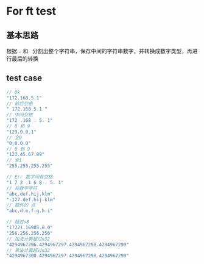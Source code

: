 # For ft test

## 基本思路
根据 `.` 和 ` `分割出整个字符串，保存中间的字符串数字，并转换成数字类型，再进行最后的转换

## test case
```cpp
// Ok
"172.168.5.1"
// 前后空格
" 172.168.5.1 "
// 中间空格
"172 .168 . 5. 1"
// 0 和 9
"129.0.0.1"
// 全0
"0.0.0.0"
// 0 到 9
"123.45.67.89"
// 全1
"255.255.255.255"

// Err 数字间有空格
"1 7 2 .1 6 8 . 5. 1"
// 非数字字符
"abc.def.hij.klm"
"-127.def.hij.klm"
// 额外的 点
"abc.d.e.f.g.h.i"

// 超过u8
"17221.16985.0.0"
"256.256.256.256"
// 加法计算超过u32
"4294967296.4294967297.4294967298.4294967299"
// 乘法计算超过u32
"4294967300.4294967297.4294967298.4294967299"
```
